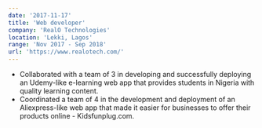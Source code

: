 ```yaml
---
date: '2017-11-17'
title: 'Web developer'
company: 'RealO Technologies'
location: 'Lekki, Lagos'
range: 'Nov 2017 - Sep 2018'
url: 'https://www.realotech.com/'
---
```


- Collaborated with a team of 3 in developing and successfully deploying an Udemy-like e-learning web app that provides students in Nigeria with quality learning content.
- Coordinated a team of 4 in the development and deployment of an Aliexpress-like web app that made it easier for businesses to offer their products online - Kidsfunplug.com.
